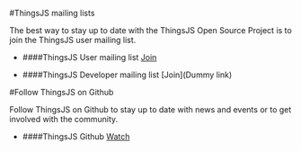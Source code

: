 #ThingsJS mailing lists

The best way to stay up to date with the ThingsJS Open Source Project is to join the ThingsJS user mailing list.

* ####ThingsJS User mailing list     [Join](https://groups.google.com/forum/#!forum/thingsjs)

* ####ThingsJS Developer mailing list [Join](Dummy link)

#Follow ThingsJS on Github

Follow ThingsJS on Github to stay up to date with news and events or to get involved with the community.

* ####ThingsJS Github                 [Watch](https://github.com/DependableSystemsLab/ThingsJS)
